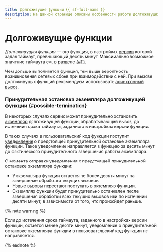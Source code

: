 ```yaml
---
title: Долгоживущие функции {{ sf-full-name }}
description: На данной странице описаны особенности работы долгоживущих функций {{ sf-name }} — функций с таймаутом выполнения до одного часа.
---
```


# Долгоживущие функции

_Долгоживущая функция_ — это функция, в настройках [версии](./function.md#version) которой задан таймаут, превышающий десять минут. Максимально возможное значение таймаута см. в разделе [{#T}](./limits.md#functions-limits).

Чем дольше выполняется функция, тем выше вероятность возникновения сетевых сбоев при взаимодействии с ней. При вызове долгоживущих функций рекомендуем использовать [асинхронный вызов](./function-invoke-async.md).

### Принудительная остановка экземпляра долгоживущей функции {#possible-termination}

В некоторых случаях сервис может принудительно остановить [экземпляр](./function.md#scaling) долгоживущей функции, обрабатывающий вызов, до истечения срока таймаута, заданного в настройках версии функции.

В таких случаях в пользовательский код функции поступит [уведомление](./termination-notifications.md#notify-when-active) о предстоящей принудительной остановке экземпляра функции. Такое уведомление направляется в функцию за десять минут до фактического принудительного завершения работы экземпляра.

С момента отправки уведомления о предстоящей принудительной остановке экземпляра функции:

* У экземпляра функции остается не более десяти минут на завершение обработки текущих вызовов.
* Новые вызовы перестают поступать в экземпляр функции.
* Экземпляр функции будет принудительно остановлен после завершения обработки всех текущих вызовов или по истечении десяти минут, в зависимости от того, что произойдет раньше.

{% note warning %}

Если до истечения срока таймаута, заданного в настройках версии функции, остается менее десяти минут, уведомление о принудительной остановке экземпляра функции в пользовательский код функции не направляется.

{% endnote %}